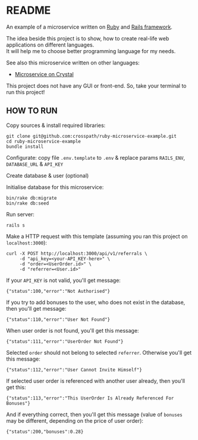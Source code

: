 # README

An example of a microservice written on [Ruby](https://www.ruby-lang.org) and [Rails framework](https://rubyonrails.org/).

The idea beside this project is to show, how to create real-life web applications on different languages.  
It will help me to choose better programming language for my needs.

See also this microservice written on other languages:

* [Microservice on Crystal](https://github.com/crosspath/crystal-microservice-example)

This project does not have any GUI or front-end. So, take your terminal to run this project!

## HOW TO RUN

Copy sources & install required libraries:

```
git clone git@github.com:crosspath/ruby-microservice-example.git
cd ruby-microservice-example
bundle install
```

Configurate: copy file `.env.template` to `.env` & replace params `RAILS_ENV`, `DATABASE_URL` & `API_KEY`

Create database & user (optional)

Initialise database for this microservice:

```
bin/rake db:migrate
bin/rake db:seed
```

Run server:

```
rails s
```

Make a HTTP request with this template (assuming you ran this project on `localhost:3000`):

```
curl -X POST http://localhost:3000/api/v1/referrals \
     -d "api_key=<your-API_KEY-here>" \
     -d "order=<UserOrder.id>" \
     -d "referrer=<User.id>"
```

If your `API_KEY` is not valid, you'll get message:

    {"status":100,"error":"Not Authorised"}

If you try to add bonuses to the user, who does not exist in the database, then you'll get message:

    {"status":110,"error":"User Not Found"}

When user order is not found, you'll get this message:

    {"status":111,"error":"UserOrder Not Found"}

Selected `order` should not belong to selected `referrer`. Otherwise you'll get this message:

    {"status":112,"error":"User Cannot Invite Himself"}

If selected user order is referenced with another user already, then you'll get this:

    {"status":113,"error":"This UserOrder Is Already Referenced For Bonuses"}

And if everything correct, then you'll get this message (value of `bonuses` may be different, depending on the price of user order):

    {"status":200,"bonuses":0.28}
